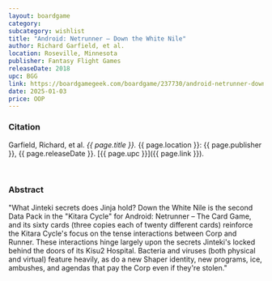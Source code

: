 ```yaml
---
layout: boardgame
category:
subcategory: wishlist
title: "Android: Netrunner – Down the White Nile"
author: Richard Garfield, et al.
location: Roseville, Minnesota
publisher: Fantasy Flight Games
releaseDate: 2018
upc: BGG
link: https://boardgamegeek.com/boardgame/237730/android-netrunner-down-the-white-nile
date: 2025-01-03
price: OOP
---
```


### Citation

Garfield, Richard, et al. *{{ page.title }}.* {{ page.location }}: {{ page.publisher }}, {{ page.releaseDate }}. [{{ page.upc }}]({{ page.link }}).

<br>


### Abstract

"What Jinteki secrets does Jinja hold? Down the White Nile is the second Data Pack in the "Kitara Cycle" for Android: Netrunner – The Card Game, and its sixty cards (three copies each of twenty different cards) reinforce the Kitara Cycle's focus on the tense interactions between Corp and Runner. These interactions hinge largely upon the secrets Jinteki's locked behind the doors of its Kisu2 Hospital. Bacteria and viruses (both physical and virtual) feature heavily, as do a new Shaper identity, new programs, ice, ambushes, and agendas that pay the Corp even if they're stolen."
